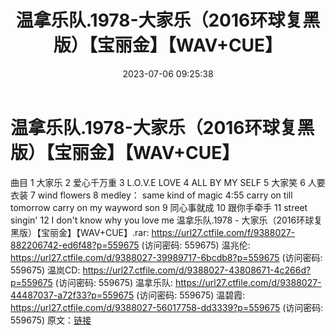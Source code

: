 ﻿---
title: 温拿乐队.1978-大家乐（2016环球复黑版）【宝丽金】【WAV+CUE】
date: 2023-07-06 09:25:38
categories: WAV车载音乐、镜像
tags: 华语中文
---
# 温拿乐队.1978-大家乐（2016环球复黑版）【宝丽金】【WAV+CUE】

曲目
1 大家乐
2 爱心千万重
3 L.O.V.E LOVE
4 ALL BY MY SELF
5 大家笑
6 人要衣装
7 wind flowers
8 medley：
same kind of magic
4:55
carry on till tomorrow
carry on my wayword son
9 同心事就成
10 跟你手牵手
11 street singin'
12 I don't know why you love me
温拿乐队.1978 - 大家乐（2016环球复黑版）【宝丽金】【WAV+CUE】.rar: https://url27.ctfile.com/f/9388027-882206742-ed6f48?p=559675
(访问密码: 559675)
温兆伦: https://url27.ctfile.com/d/9388027-39989717-6bcdb8?p=559675
(访问密码: 559675)
温岚CD: https://url27.ctfile.com/d/9388027-43808671-4c266d?p=559675
(访问密码: 559675)
温拿乐队: https://url27.ctfile.com/d/9388027-44487037-a72f33?p=559675
(访问密码: 559675)
温碧霞: https://url27.ctfile.com/d/9388027-56017758-dd3339?p=559675
(访问密码: 559675)
原文：[链接](https://blog.sina.com.cn/s/blog_1647c7e76010312l4.html)